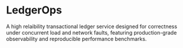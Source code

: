 # LedgerOps
A high relaibility transactional ledger service designed for correctness under concurrent load and network faults, featuring production-grade observability and reproducible performance benchmarks.